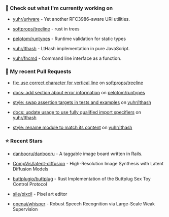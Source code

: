 ### 👷 Check out what I'm currently working on



- [yuhr/uriware](https://github.com/yuhr/uriware) - Yet another RFC3986-aware URI utilities.

- [softprops/treeline](https://github.com/softprops/treeline) - rust in trees

- [pelotom/runtypes](https://github.com/pelotom/runtypes) - Runtime validation for static types

- [yuhr/lthash](https://github.com/yuhr/lthash) - LtHash implementation in pure JavaScript.

- [yuhr/fncmd](https://github.com/yuhr/fncmd) - Command line interface as a function.

### 🔨 My recent Pull Requests



- [fix: use correct character for vertical line](https://github.com/softprops/treeline/pull/8) on [softprops/treeline](https://github.com/softprops/treeline)

- [docs: add section about error information](https://github.com/pelotom/runtypes/pull/309) on [pelotom/runtypes](https://github.com/pelotom/runtypes)

- [style: swap assertion targets in tests and examples](https://github.com/yuhr/lthash/pull/8) on [yuhr/lthash](https://github.com/yuhr/lthash)

- [docs: update usage to use fully qualified import specifiers](https://github.com/yuhr/lthash/pull/7) on [yuhr/lthash](https://github.com/yuhr/lthash)

- [style: rename module to match its content](https://github.com/yuhr/lthash/pull/6) on [yuhr/lthash](https://github.com/yuhr/lthash)

### ⭐ Recent Stars



- [danbooru/danbooru](https://github.com/danbooru/danbooru) - A taggable image board written in Rails.

- [CompVis/latent-diffusion](https://github.com/CompVis/latent-diffusion) - High-Resolution Image Synthesis with Latent Diffusion Models

- [buttplugio/buttplug](https://github.com/buttplugio/buttplug) - Rust Implementation of the Buttplug Sex Toy Control Protocol

- [sile/pixcil](https://github.com/sile/pixcil) - Pixel art editor

- [openai/whisper](https://github.com/openai/whisper) - Robust Speech Recognition via Large-Scale Weak Supervision